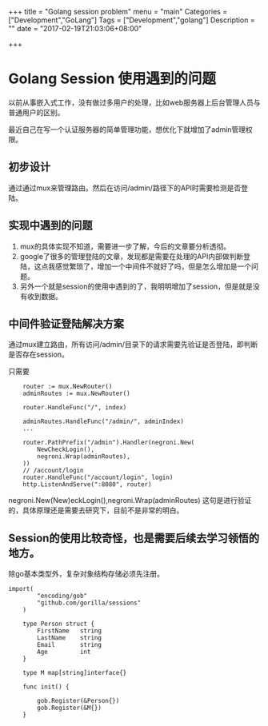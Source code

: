 +++
title = "Golang session problem"
menu = "main"
Categories = ["Development","GoLang"]
Tags = ["Development","golang"]
Description = ""
date = "2017-02-19T21:03:06+08:00"

+++

# Golang Session 使用遇到的问题

以前从事嵌入式工作，没有做过多用户的处理，比如web服务器上后台管理人员与普通用户的区别。

最近自己在写一个认证服务器的简单管理功能，想优化下就增加了admin管理权限。

## 初步设计
通过通过mux来管理路由。然后在访问/admin/路径下的API时需要检测是否登陆。

## 实现中遇到的问题

1. mux的具体实现不知道，需要进一步了解，今后的文章要分析透彻。
2. google了很多的管理登陆的文章，发现都是需要在处理的API内部做判断登陆，这点我感觉繁琐了，增加一个中间件不就好了吗，但是怎么增加是一个问题。
3. 另外一个就是session的使用中遇到的了，我明明增加了session，但是就是没有收到数据。


## 中间件验证登陆解决方案
通过mux建立路由，所有访问/admin/目录下的请求需要先验证是否登陆，即判断是否存在session。

只需要

```
    router := mux.NewRouter()
	adminRoutes := mux.NewRouter()

	router.HandleFunc("/", index)

	adminRoutes.HandleFunc("/admin/", adminIndex)
	...
	
	router.PathPrefix("/admin").Handler(negroni.New(
		NewCheckLogin(),
		negroni.Wrap(adminRoutes),
	))
	// /account/login
	router.HandleFunc("/account/login", login)
	http.ListenAndServe(":8080", router)
```

negroni.New(New)eckLogin(),negroni.Wrap(adminRoutes)
这句是进行验证的，具体原理还是需要去研究下，目前不是非常的明白。


## Session的使用比较奇怪，也是需要后续去学习领悟的地方。

除go基本类型外，复杂对象结构存储必须先注册。

```
import(
		"encoding/gob"
		"github.com/gorilla/sessions"
	)

	type Person struct {
		FirstName	string
		LastName 	string
		Email		string
		Age			int
	}

	type M map[string]interface{}

	func init() {

		gob.Register(&Person{})
		gob.Register(&M{})
	}
```